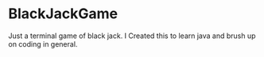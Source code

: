 # BlackJackGame
Just a terminal game of black jack.
I Created this to learn java and brush up on coding in general.
